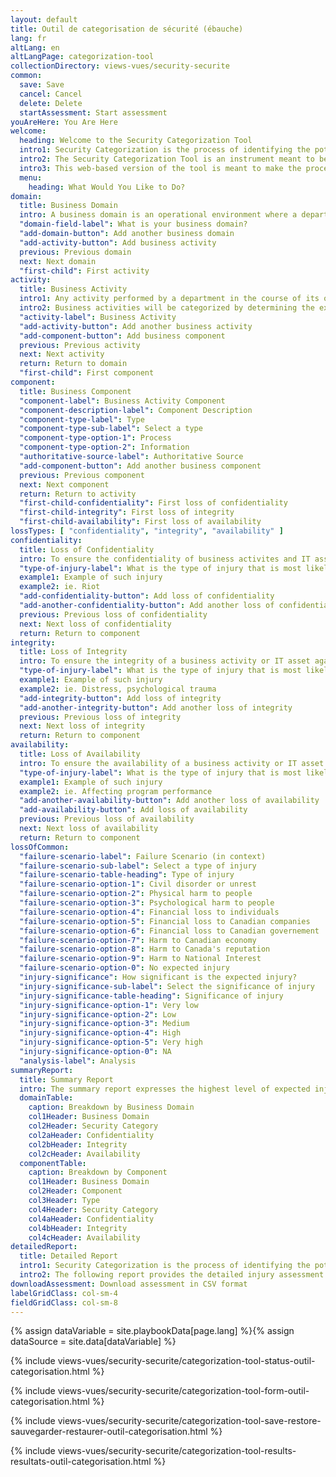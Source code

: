 ```yaml
---
layout: default
title: Outil de categorisation de sécurité (ébauche)
lang: fr
altLang: en
altLangPage: categorization-tool
collectionDirectory: views-vues/security-securite
common:
  save: Save
  cancel: Cancel
  delete: Delete
  startAssessment: Start assessment
youAreHere: You Are Here
welcome:
  heading: Welcome to the Security Categorization Tool
  intro1: Security Categorization is the process of identifying the potential injuries that could result from compromises of business processes and related information.
  intro2: The Security Categorization Tool is an instrument meant to be used by security practitioners to help organize business processes and information for the purposes of injury assessment. It should help the practitioner develop a business injury view of the department for the purposes of designing secure systems.
  intro3: This web-based version of the tool is meant to make the process of organizing this information quicker and easier for security practitioners and it is compatible with Microsoft Excel. Assessments created on the Excel spreadsheet version of the Security Categorization tool can be imported to this web-based tool.
  menu:
    heading: What Would You Like to Do?
domain:
  title: Business Domain
  intro: A business domain is an operational environment where a department performs business activities supporting common organizational objectives.
  "domain-field-label": What is your business domain?
  "add-domain-button": Add another business domain
  "add-activity-button": Add business activity
  previous: Previous domain
  next: Next domain
  "first-child": First activity
activity:
  title: Business Activity
  intro1: Any activity performed by a department in the course of its operations to deliver or support the delivery of its programs or services. A business activity is composed of one or several business processes and related information assets.
  intro2: Business activities will be categorized by determining the expected injuries from IT-related threat compromise to the national and non-national interests that the business activities serve, and then determining the lveral of these expected injuries.
  "activity-label": Business Activity
  "add-activity-button": Add another business activity
  "add-component-button": Add business component
  previous: Previous activity
  next: Next activity
  return: Return to domain
  "first-child": First component
component:
  title: Business Component
  "component-label": Business Activity Component
  "component-description-label": Component Description
  "component-type-label": Type
  "component-type-sub-label": Select a type
  "component-type-option-1": Process
  "component-type-option-2": Information
  "authoritative-source-label": Authoritative Source
  "add-component-button": Add another business component
  previous: Previous component
  next: Next component
  return: Return to activity
  "first-child-confidentiality": First loss of confidentiality
  "first-child-integrity": First loss of integrity
  "first-child-availability": First loss of availability
lossTypes: [ "confidentiality", "integrity", "availability" ]
confidentiality:
  title: Loss of Confidentiality
  intro: To ensure the confidentiality of business activites and IT assets against a specified set of theats in order to prevent injury to national interests or non-national interests.
  "type-of-injury-label": What is the type of injury that is most likely to result from a loss of confidentiality?
  example1: Example of such injury
  example2: ie. Riot
  "add-confidentiality-button": Add loss of confidentiality
  "add-another-confidentiality-button": Add another loss of confidentiality
  previous: Previous loss of confidentiality
  next: Next loss of confidentiality
  return: Return to component
integrity:
  title: Loss of Integrity
  intro: To ensure the integrity of a business activity or IT asset against a specified set of threats in order to prevent injury to national interests or non-national interests.
  "type-of-injury-label": What is the type of injury that is most likely to result from a loss of integrity?
  example1: Example of such injury
  example2: ie. Distress, psychological trauma
  "add-integrity-button": Add loss of integrity
  "add-another-integrity-button": Add another loss of integrity
  previous: Previous loss of integrity
  next: Next loss of integrity
  return: Return to component
availability:
  title: Loss of Availability
  intro: To ensure the availability of a business activity or IT asset against a specified set of threats in order to prevent injury to national interests or non-national interests.
  "type-of-injury-label": What is the type of injury that is most likely to result from a loss of availability?
  example1: Example of such injury
  example2: ie. Affecting program performance
  "add-another-availability-button": Add another loss of availability
  "add-availability-button": Add loss of availability
  previous: Previous loss of availability
  next: Next loss of availability
  return: Return to component
lossOfCommon:
  "failure-scenario-label": Failure Scenario (in context)
  "failure-scenario-sub-label": Select a type of injury
  "failure-scenario-table-heading": Type of injury
  "failure-scenario-option-1": Civil disorder or unrest
  "failure-scenario-option-2": Physical harm to people
  "failure-scenario-option-3": Psychological harm to people
  "failure-scenario-option-4": Financial loss to individuals
  "failure-scenario-option-5": Financial loss to Canadian companies
  "failure-scenario-option-6": Financial loss to Canadian governement
  "failure-scenario-option-7": Harm to Canadian economy
  "failure-scenario-option-8": Harm to Canada's reputation
  "failure-scenario-option-9": Harm to National Interest
  "failure-scenario-option-0": No expected injury
  "injury-significance": How significant is the expected injury?
  "injury-significance-sub-label": Select the significance of injury
  "injury-significance-table-heading": Significance of injury
  "injury-significance-option-1": Very low
  "injury-significance-option-2": Low
  "injury-significance-option-3": Medium
  "injury-significance-option-4": High
  "injury-significance-option-5": Very high
  "injury-significance-option-0": NA
  "analysis-label": Analysis
summaryReport:
  title: Summary Report
  intro: The summary report expresses the highest level of expected injuries from threat compromise with respect to the security objectives of confidentiality, integrity, and availability.
  domainTable:
    caption: Breakdown by Business Domain
    col1Header: Business Domain
    col2Header: Security Category
    col2aHeader: Confidentiality
    col2bHeader: Integrity
    col2cHeader: Availability
  componentTable:
    caption: Breakdown by Component
    col1Header: Business Domain
    col2Header: Component
    col3Header: Type
    col4Header: Security Category
    col4aHeader: Confidentiality
    col4bHeader: Integrity
    col4cHeader: Availability
detailedReport:
  title: Detailed Report
  intro1: Security Categorization is the process of identifying the potential injuries that could result from compromises of business processes and related information.
  intro2: The following report provides the detailed injury assessment performed for each process or information component with respect to confidentiality, integrity and availability.
downloadAssessment: Download assessment in CSV format
labelGridClass: col-sm-4
fieldGridClass: col-sm-8
---
```

{% assign dataVariable = site.playbookData[page.lang] %}{%
assign dataSource = site.data[dataVariable] %}

{% include views-vues/security-securite/categorization-tool-status-outil-categorisation.html %}

{% include views-vues/security-securite/categorization-tool-form-outil-categorisation.html %}

{% include views-vues/security-securite/categorization-tool-save-restore-sauvegarder-restaurer-outil-categorisation.html %}

{% include views-vues/security-securite/categorization-tool-results-resultats-outil-categorisation.html %}
